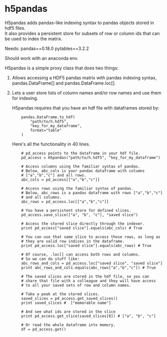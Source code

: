 # h5pandas
H5pandas adds pandas-like indexing syntax to pandas objects stored in hdf5 files.  
It also provides a persistent store for subsets of row or column
ids that can be used to index the matrix.

Needs:
 pandas==0.18.0
 pytables==3.2.2

 Should work with an anaconda env.


 H5pandas is a simple proxy class that does two things:

 1. Allows accessing a HDF5 pandas matrix with pandas indexing
 syntax, pandas.DataFrame[] and pandas.DataFrame.loc[].

 2. Lets a user store lists of column names and/or row names and use
 them for indexing.

    H5pandas requires that you have an hdf file with dataframes stored by:
    ```
        pandas.DataFrame.to_hdf(
            "path/to/h.hdf5",
            "key_for_my_dataframe",
            format="table"
        )
    ```
    Here's all the functionality in 40 lines.
    ```
        # pd_access points to the dataframe in your hdf file.
        pd_access = H5pandas("path/to/h.hdf5", "key_for_my_dataframe")

        # Access columns using the familiar syntax of pandas.
        # Below, abc_cols is your pandas dataframe with columns
        # ["a","b","c"] and all rows.
        abc_cols = pd_access[["a","b","c"]]

        # Access rows using the familiar syntax of pandas.
        # Below, abc_rows is a pandas dataframe with rows ["a","b","c"]
        # and all columns.
        abc_rows = pd_access.loc[["a","b","c"]]

        # You have a persistent store for defined slices.
        pd_access.save_slice(["a", "b", "c"], "saved slice")

        # Access the stored slice directly through the indexer.
        print pd_access["saved slice"].equals(abc_cols) # True

        # You can use that same slice to access those rows, as long as
        # they are valid row indices in the dataframe.
        print pd_access.loc["saved slice"].equals(abc_rows) # True

        # Of course, .loc[] can access both rows and columns.
        # So we can do stuff like:
        abc_rows_and_cols = pd_access.loc["saved slice", "saved slice"]
        print abc_rows_and_cols.equals(abc_rows["a","b","c"]) # True

        # The saved slices are stored in the hdf file, so you can
        # share that file with a colleague and they will have access
        # to all your saved sets of row and column names.

        # Take a peak at the stored slices.
        saved_slices = pd_access.get_saved_slices()
        print saved_slices #  ["memorable name"]

        # And see what ids are stored in the slice
        print pd_access.get_slice(saved_slices[0]) # ["a", "b", "c"]

        # Or read the whole dataframe into memory.
        df = pd_access.get()
     ```
